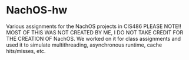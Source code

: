 # NachOS-hw
Various assignments for the NachOS projects in CIS486
PLEASE NOTE!! MOST OF THIS WAS NOT CREATED BY ME, I DO NOT TAKE CREDIT FOR THE CREATION OF NachOS.
We worked on it for class assignments and used it to simulate multithreading, asynchronous runtime, cache hits/misses, etc.
